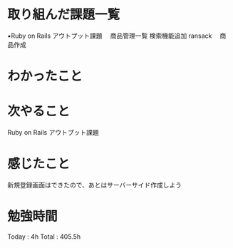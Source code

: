 <h1>取り組んだ課題一覧</h1>

▪️Ruby on Rails アウトプット課題
　商品管理一覧 検索機能追加 ransack
　商品作成

<h1>わかったこと</h1>

<h1>次やること</h1>
Ruby on Rails アウトプット課題

<h1>感じたこと</h1>
新規登録画面はできたので、あとはサーバーサイド作成しよう

<h1>勉強時間</h1>

Today : 4h Total :  405.5h